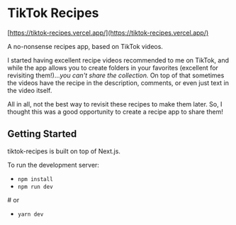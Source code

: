 # TikTok Recipes

[https://tiktok-recipes.vercel.app/](https://tiktok-recipes.vercel.app/)

A no-nonsense recipes app, based on TikTok videos.

I started having excellent recipe videos recommended to me on TikTok, and 
while the app allows you to create folders in your favorites (excellent 
for revisiting them!)..._you can't share the collection._ On top of that 
sometimes the videos have the recipe in the description, comments, or 
even just text in the video itself.

All in all, not the best way to revisit these recipes to make them later. 
So, I thought this was a good opportunity to create a recipe app to share
them!

## Getting Started

tiktok-recipes is built on top of Next.js.

To run the development server:

- `npm install`
- `npm run dev`

\# or 

- `yarn dev`